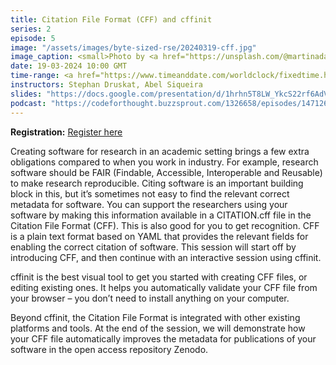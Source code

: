```yaml
---
title: Citation File Format (CFF) and cffinit
series: 2
episode: 5
image: "/assets/images/byte-sized-rse/20240319-cff.jpg"
image_caption: <small>Photo by <a href="https://unsplash.com/@martinadamsß">Martin Adams</a> on <a href="https://unsplash.com/photos/assorted-title-book-lot-on-shelf-_OZCl4XcpRw">Unsplash</a></small>
date: 19-03-2024 10:00 GMT
time-range: <a href="https://www.timeanddate.com/worldclock/fixedtime.html?msg=Byte-sized+RSE+Session+5+-+CFF+and+CFFinit&iso=20240319T10&p1=136&ah=1" target="_blank" rel="noopener noreferrer">10:00-11:00 GMT</a>
instructors: Stephan Druskat, Abel Siqueira
slides: "https://docs.google.com/presentation/d/1hrhn5T8LW_YkcS22rf6AdV2WKBCo3a3KBSNskMM5TsQ"
podcast: "https://codeforthought.buzzsprout.com/1326658/episodes/14712650-en-bytesized-rse-the-citation-file-format-jason-maassen"
---
```


<strong>Registration:</strong> <a href="https://forms.gle/N1Ufc3pSikFXiPBr8"
target="_blank" rel="noopener noreferrer">Register here</a>

Creating software for research in an academic setting brings a few extra obligations compared to when you work in industry. For example, research software should be FAIR (Findable, Accessible, Interoperable and Reusable) to make research reproducible. Citing software is an important building block in this, but it’s sometimes not easy to find the relevant correct metadata for software. You can support the researchers using your software by making this information available in a CITATION.cff file in the Citation File Format (CFF). This is also good for you to get recognition. CFF is a plain text format based on YAML that provides the relevant fields for enabling the correct citation of software. This session will start off by introducing CFF, and then continue with an interactive session using cffinit.

cffinit is the best visual tool to get you started with creating CFF files, or editing existing ones. It helps you automatically validate your CFF file from your browser – you don’t need to install anything on your computer.

Beyond cffinit, the Citation File Format is integrated with other existing platforms and tools. At the end of the session, we will demonstrate how your CFF file automatically improves the metadata for publications of your software in the open access repository Zenodo.
